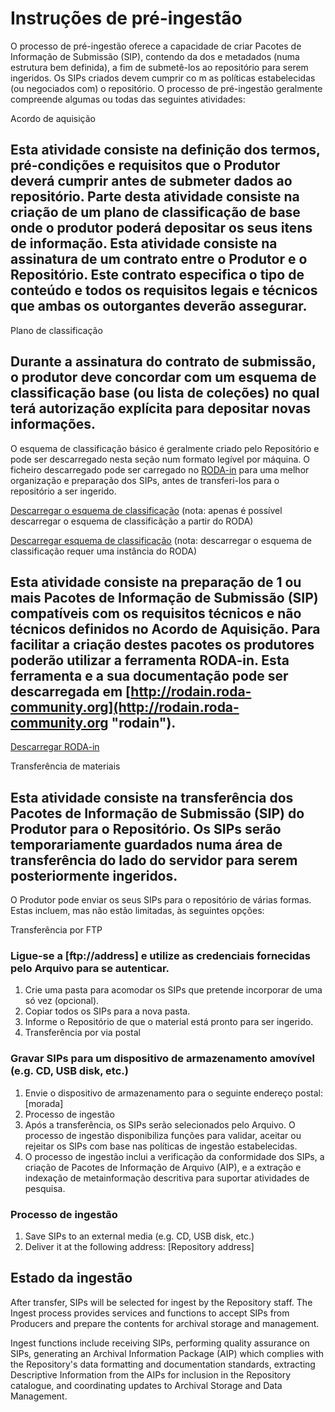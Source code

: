 # Instruções de pré-ingestão

O processo de pré-ingestão oferece a capacidade de criar Pacotes de Informação de Submissão (SIP), contendo da dos e metadados (numa estrutura bem definida), a fim de submetê-los ao repositório para serem ingeridos. Os SIPs criados devem cumprir co m as políticas estabelecidas (ou negociados com) o repositório. O processo de pré-ingestão geralmente compreende algumas ou todas das seguintes atividades:

Acordo de aquisição

## Esta atividade consiste na definição dos termos, pré-condições e requisitos que o Produtor deverá cumprir antes de submeter dados ao repositório. Parte desta atividade consiste na criação de um plano de classificação de base onde o produtor poderá depositar os seus itens de informação. Esta atividade consiste na assinatura de um contrato entre o Produtor e o Repositório. Este contrato especifica o tipo de conteúdo e todos os requisitos legais e técnicos que ambas os outorgantes deverão assegurar.

Plano de classificação

## Durante a assinatura do contrato de submissão, o produtor deve concordar com um esquema de classificação base (ou lista de coleções) no qual terá autorização explícita para depositar novas informações.

O esquema de classificação básico é geralmente criado pelo Repositório e pode ser descarregado nesta seção num formato legível por máquina. O ficheiro descarregado pode ser carregado no [RODA-in](http://rodain.roda-community.org) para uma melhor organização e preparação dos SIPs, antes de transferi-los para o repositório a ser ingerido.

[Descarregar o esquema de classificação](/api/v1/classification_plans) (nota: apenas é possível descarregar o esquema de classificãção a partir do RODA)

[Descarregar esquema de classificação](/api/v2/classification-plans) (nota: descarregar o esquema de classificação requer uma instância do RODA)

## Esta atividade consiste na preparação de 1 ou mais Pacotes de Informação de Submissão (SIP) compatíveis com os requisitos técnicos e não técnicos definidos no Acordo de Aquisição. Para facilitar a criação destes pacotes os produtores poderão utilizar a ferramenta RODA-in. Esta ferramenta e a sua documentação pode ser descarregada em [http://rodain.roda-community.org](http://rodain.roda-community.org "rodain").

[Descarregar RODA-in](http://rodain.roda-community.org)

Transferência de materiais


## Esta atividade consiste na transferência dos Pacotes de Informação de Submissão (SIP) do Produtor para o Repositório. Os SIPs serão temporariamente guardados numa área de transferência do lado do servidor para serem posteriormente ingeridos.

O Produtor pode enviar os seus SIPs para o repositório de várias formas. Estas incluem, mas não estão limitadas, às seguintes opções:

Transferência por FTP

### Ligue-se a [ftp://address] e utilize as credenciais fornecidas pelo Arquivo para se autenticar.

1. Crie uma pasta para acomodar os SIPs que pretende incorporar de uma só vez (opcional).
2. Copiar todos os SIPs para a nova pasta.
3. Informe o Repositório de que o material está pronto para ser ingerido.
4. Transferência por via postal

### Gravar SIPs para um dispositivo de armazenamento amovível (e.g. CD, USB disk, etc.)

1. Envie o dispositivo de armazenamento para o seguinte endereço postal: [morada]
2. Processo de ingestão
3. Após a transferência, os SIPs serão selecionados pelo Arquivo. O processo de ingestão disponibiliza funções para validar, aceitar ou rejeitar os SIPs com base nas políticas de ingestão estabelecidas.
4. O processo de ingestão inclui a verificação da conformidade dos SIPs, a criação de Pacotes de Informação de Arquivo (AIP), e a extração e indexação de metainformação descritiva para suportar atividades de pesquisa.

### Processo de ingestão

1. Save SIPs to an external media (e.g. CD, USB disk, etc.)
2. Deliver it at the following address: [Repository address]

## Estado da ingestão

After transfer, SIPs will be selected for ingest by the Repository staff. The Ingest process provides services and functions to accept SIPs from Producers and prepare the contents for archival storage and management.

Ingest functions include receiving SIPs, performing quality assurance on SIPs, generating an Archival Information Package (AIP) which complies with the Repository's data formatting and documentation standards, extracting Descriptive Information from the AIPs for inclusion in the Repository catalogue, and coordinating updates to Archival Storage and Data Management.

